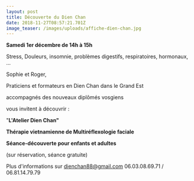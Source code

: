 ```yaml
---
layout: post
title: Découverte du Dien Chan
date: 2018-11-27T08:57:21.701Z
image_teaser: /images/uploads/affiche-dien-chan.jpg
---
```

**Samedi 1er décembre de 14h à 15h**

Stress, Douleurs, insomnie, problèmes digestifs, respiratoires, hormonaux, ...

Sophie et Roger,

Praticiens et formateurs en Dien Chan dans le Grand Est

accompagnés des nouveaux diplômés vosgiens

vous invitent à découvrir :

"**L'Atelier Dien Chan"**

**Thérapie vietnamienne de Multiréflexologie faciale**

**Séance-découverte pour enfants et adultes**

(sur réservation, séance gratuite)

Plus d'informations sur dienchan88@gmail.com 06.03.08.69.71 / 06.81.14.79.79
